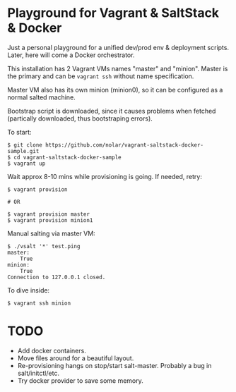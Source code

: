 Playground for Vagrant & SaltStack & Docker
===========================================

Just a personal playground for a unified dev/prod env & deployment scripts. Later, here will come a Docker orchestrator.

This installation has 2 Vagrant VMs names "master" and "minion". Master is the primary and can be `vagrant ssh` without name specification.

Master VM also has its own minion (minion0), so it can be configured as a normal salted machine.

Bootstrap script is downloaded, since it causes problems when fetched (partically downloaded, thus bootstraping errors).

To start:

```sh-session
$ git clone https://github.com/nolar/vagrant-saltstack-docker-sample.git
$ cd vagrant-saltstack-docker-sample
$ vagrant up
```

Wait approx 8-10 mins while provisioning is going. If needed, retry:

```sh-session
$ vagrant provision

# OR

$ vagrant provision master
$ vagrant provision minion1
```

Manual salting via master VM:

```sh-session
$ ./vsalt '*' test.ping
master:
    True
minion:
    True
Connection to 127.0.0.1 closed.
```

To dive inside:

```sh-session
$ vagrant ssh minion
```


TODO
====

* Add docker containers.
* Move files around for a beautiful layout.
* Re-provisioning hangs on stop/start salt-master. Probably a bug in salt/initctl/etc.
* Try docker provider to save some memory.
